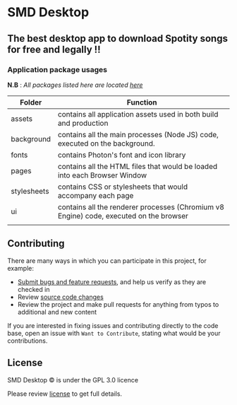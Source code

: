 # SMD Desktop

## The best desktop app to download Spotity songs for free and legally !!

### Application package usages

**N.B** : _All packages listed here are located [here](https://github.com/noahweasley/SMD-Desktop/tree/master/app)_


| Folder      | Function                                                                               |
|-------------|----------------------------------------------------------------------------------------|
| assets      | contains all application assets used in both build and production                      |
| background  | contains all the main processes (Node JS) code, executed on the background.            |
| fonts       | contains Photon's font and icon library                                                |
| pages       | contains all the HTML files that would be loaded into each Browser Window              |
| stylesheets | contains CSS or stylesheets that would accompany each page                             |
| ui          | contains all the renderer processes (Chromium v8 Engine) code, executed on the browser |
|             |                                                                                        |


## Contributing

There are many ways in which you can participate in this project, for example:

* [Submit bugs and feature requests](https://github.com/noahweasley/SMD-Desktop/issues), and help us verify as they are checked in
* Review [source code changes](https://github.com/noahweasley/SMD-desktop/pulls)
* Review the project and make pull requests for anything from typos to additional and new content


If you are interested in fixing issues and contributing directly to the code base, open an issue with `Want to Contribute`, stating what would be your contributions.

## License

SMD Desktop :copyright: is under the GPL 3.0 licence

Please review [license](https://github.com/noahweasley/SMD-desktop/blob/master/LICENSE) to get full details.
